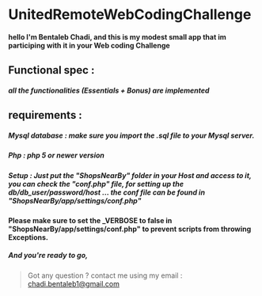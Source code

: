 # UnitedRemoteWebCodingChallenge

#### hello I'm Bentaleb Chadi, and this is my modest small app that im participing with it in your Web coding Challenge
## Functional spec : 
##### all the functionalities (Essentials + Bonus) are implemented
## requirements : 
##### Mysql database : make sure you import the .sql file to your Mysql server.
##### Php : php 5 or newer version
##### Setup : Just put the "ShopsNearBy" folder in your Host and access to it, you can check the "conf.php" file, for setting up the db/db_user/password/host ... the conf file can be found in "ShopsNearBy/app/settings/conf.php"
#### Please make sure to set the _VERBOSE to false in "ShopsNearBy/app/settings/conf.php" to prevent scripts from throwing Exceptions.

##### And you're ready to go, 
> Got any question ? contact me using my email : chadi.bentaleb1@gmail.com
